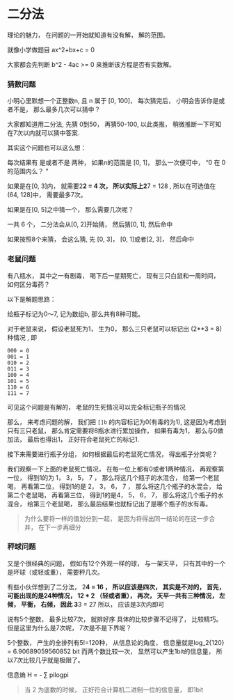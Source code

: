 # 二分法

理论的魅力， 在问题的一开始就知道有没有解， 解的范围。 

就像小学做题目 ax^2+bx+c = 0

大家都会先判断 b^2 - 4ac >= 0 来推断该方程是否有实数解。 

### 猜数问题

小明心里默想一个正整数n, 且 n 属于 [0, 100]， 每次猜完后， 小明会告诉你是或者不是， 那么最多几次可以猜中？ 

大家都知道用二分法, 先猜 0到50， 再猜50-100, 以此类推， 稍微推断一下可知在7次以内就可以猜中答案.

其实这个问题也可以这么想： 

每次结果有 是或者不是 两种， 如果n的范围是 [0, 1]， 那么一次便可中， “0 在 0 的范围内么？ ”

如果是在[0, 3]内， 就需要2**2 = 4 次， 所以实际上2**7 = 128 , 所以在可选值在(64, 128]中， 需要最多7次。 

如果是在[0, 5]之中猜一个， 那么需要几次呢？ 

一共 6 个， 二分法会从[0, 2]开始猜， 然后猜[0, 1], 然后命中

如果按照8个来猜， 会这么猜, 先 [0, 3]， [0, 1]或者[2, 3]， 然后命中

### 老鼠问题

有八瓶水， 其中之一有剧毒， 喝下后一星期死亡， 现有三只白鼠和一周时间， 如何区分毒药？ 

以下是解题思路： 

给瓶子标记为0～7, 记为数组b, 那么共有8种可能。 

对于老鼠来说， 假设老鼠死为1， 生为0， 那么三只老鼠可以标记出 (2**3 = 8) 种情况 , 即

    000 = 0
    001 = 1
    010 = 2
    011 = 3
    100 = 4
    101 = 5
    110 = 6
    111 = 7

可见这个问题是有解的， 老鼠的生死情况可以完全标记瓶子的情况

那么， 来考虑问题的解， 我们把 `[]b` 的内容标记为0(有毒的为1), 这是因为考虑到只有三只老鼠， 那么肯定需要将8瓶水进行累加操作， 如果有毒为1， 那么与0做加法， 最后也得出1， 正好符合老鼠死亡的标记1.

接下来需要进行瓶子分组， 如何根据最后的老鼠死亡情况， 得出瓶子分类呢？ 

我们观察一下上面的老鼠死亡情况， 在每一位上都有0或者1两种情况， 再观察第一位， 得到1的为 1， 3， 5， 7 ， 那么将这几个瓶子的水混合， 给第一个老鼠喝， 再看第二位， 得到1的是 2， 3， 6， 7 ， 那么将这几个瓶子的水混合， 给第二个老鼠喝， 再看第三位， 得到1的是4， 5， 6， 7， 那么将这几个瓶子的水混合， 给第三个老鼠喝， 那么最后结果也就标记出了是哪个瓶子的水有毒。 

> 为什么要将一样的值划分到一起， 是因为将得出同一结论的在这一步合并， 在下一步再细分

### 秤球问题

又是个很经典的问题， 假如有12个外观一样的球， 与一架天平， 只有其中的一个是坏球（或轻或重）， 需要秤几次。 

有些小伙伴想到了二分法， 2**4 = 16 ， 所以应该是四次， 其实是不对的， 首先， 可能出现的是24种情况， 12 * 2 （轻或者重）， 再次， 天平一共有三种情况， 左倾， 平衡， 右倾， 因此 3**3 = 27 所以， 应该是3次内即可

<!-- 假设球为012， 1为标准， 2为重， 0为轻

    000 = 0
    001 = 1
    002 = 2
    010 = 3
    011 = 4
    012 = 5
    020 = 6
    021 = 7
    022 = 8
    100 = 9
    101 = 10
    102 = 11
    110 = 12
    111 = 13
    112 = 14
    120 = 15
    121 = 16
    122 = 17
    200 = 18
    201 = 19
    202 = 20
    210 = 21
    211 = 22
    212 = 23
    220 = 24
    221 = 25
    222 = 26

先假设有27个球

0， 3， 6， 9， 12， 15， 18， 21， 24  -->

    

说有5个整数， 最多比较7次， 就排好序
具体的比较步骤不记得了， 比较精巧。 
但是这里为什么是7次呢， 7次是不是下界呢？ 
 
5个整数， 产生的全排列有5!=120种， 从信息论的角度， 信息量就是log_2{120} = 6.90689059560852 bit
而两个数比较一次， 显然可以产生1bit的信息量， 所以7次比较几乎就是极限了。 

信息熵
H = -	∑	pilogpi

> 当 2 为底数的时候， 正好符合计算机二进制一位的信息量， 即1bit

